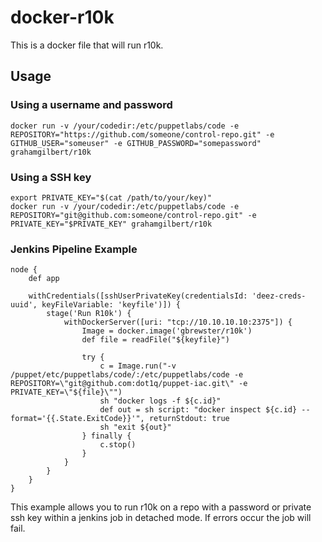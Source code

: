 # docker-r10k

This is a docker file that will run r10k.

## Usage

### Using a username and password

```
docker run -v /your/codedir:/etc/puppetlabs/code -e REPOSITORY="https://github.com/someone/control-repo.git" -e GITHUB_USER="someuser" -e GITHUB_PASSWORD="somepassword" grahamgilbert/r10k
```

### Using a SSH key

```
export PRIVATE_KEY="$(cat /path/to/your/key)"
docker run -v /your/codedir:/etc/puppetlabs/code -e REPOSITORY="git@github.com:someone/control-repo.git" -e PRIVATE_KEY="$PRIVATE_KEY" grahamgilbert/r10k
```

### Jenkins Pipeline Example

```
node {
    def app
    
    withCredentials([sshUserPrivateKey(credentialsId: 'deez-creds-uuid', keyFileVariable: 'keyfile')]) {
        stage('Run R10k') {
            withDockerServer([uri: "tcp://10.10.10.10:2375"]) {
                Image = docker.image('gbrewster/r10k')
                def file = readFile("${keyfile}")

                try {
                    c = Image.run("-v /puppet/etc/puppetlabs/code/:/etc/puppetlabs/code -e REPOSITORY=\"git@github.com:dot1q/puppet-iac.git\" -e PRIVATE_KEY=\"${file}\"")
                    sh "docker logs -f ${c.id}"
                    def out = sh script: "docker inspect ${c.id} --format='{{.State.ExitCode}}'", returnStdout: true
                    sh "exit ${out}"
                } finally {
                    c.stop()
                }
            }
        }
    }
}
```

This example allows you to run r10k on a repo with a password or private ssh key within a jenkins job in detached mode. If errors occur the job will fail. 
